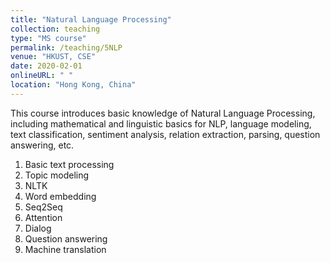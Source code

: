 ```yaml
---
title: "Natural Language Processing"
collection: teaching
type: "MS course"
permalink: /teaching/5NLP
venue: "HKUST, CSE"
date: 2020-02-01
onlineURL: " "
location: "Hong Kong, China"
---
```


This course introduces basic knowledge of Natural Language Processing,
including mathematical and linguistic basics for NLP, language modeling, 
text classification, sentiment analysis, relation extraction, parsing, 
question answering, etc.

1. Basic text processing
1. Topic modeling
1. NLTK
1. Word embedding
1. Seq2Seq
1. Attention
1. Dialog
1. Question answering
1. Machine translation
